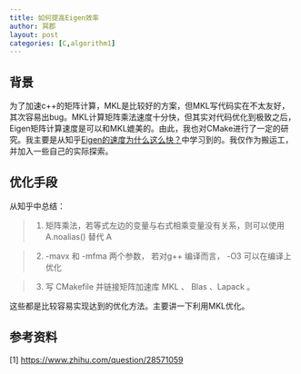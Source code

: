 ```yaml
---
title: 如何提高Eigen效率
author: 冥郡
layout: post
categories: [C,algorithm1]
---
```


## 背景

为了加速c++的矩阵计算，MKL是比较好的方案，但MKL写代码实在不太友好，其次容易出bug。MKL计算矩阵乘法速度十分快，但其实对代码优化到极致之后，Eigen矩阵计算速度是可以和MKL媲美的。由此，我也对CMake进行了一定的研究。我主要是从知乎[Eigen的速度为什么这么快？](https://www.zhihu.com/question/28571059)中学习到的。我仅作为搬运工，并加入一些自己的实际探索。

## 优化手段

从知乎中总结：

> 1. 矩阵乘法，若等式左边的变量与右式相乘变量没有关系，则可以使用 A.noalias() 替代 A

> 2. -mavx 和 -mfma 两个参数， 若对g++ 编译而言， -O3 可以在编译上优化

> 3. 写 CMakefile 并链接矩阵加速库 MKL 、 Blas 、Lapack 。

这些都是比较容易实现达到的优化方法。主要讲一下利用MKL优化。

## 参考资料

[1] <https://www.zhihu.com/question/28571059>